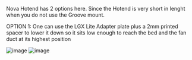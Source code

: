 Nova Hotend has 2 options here. Since the Hotend is very short in lenght when you do not use the Groove mount.

OPTION 1: One can use the LGX Lite Adapter plate plus a 2mm printed spacer to lower it down so it sits low enough to reach the bed and the fan duct at its highest position

![image](https://user-images.githubusercontent.com/37383368/143492812-161ac5c1-ddd9-419c-8a58-1cb0604302cb.png)
![image](https://user-images.githubusercontent.com/37383368/143494660-ba17cd48-e458-4079-b81d-96ee571423a9.png)


